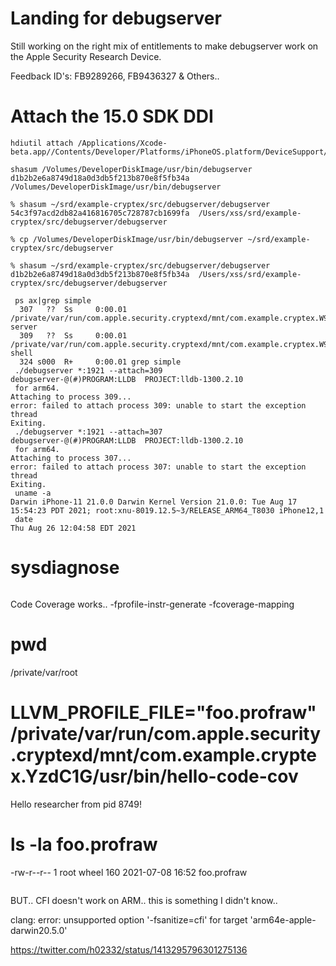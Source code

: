 # Landing for debugserver

Still working on the right mix of entitlements to make debugserver work on the Apple Security Research Device.

Feedback ID's: FB9289266, FB9436327 & Others.. 

# Attach the 15.0 SDK DDI
```
hdiutil attach /Applications/Xcode-beta.app//Contents/Developer/Platforms/iPhoneOS.platform/DeviceSupport/15.0/DeveloperDiskImage.dmg
```

```
shasum /Volumes/DeveloperDiskImage/usr/bin/debugserver
d1b2b2e6a8749d18a0d3db5f213b870e8f5fb34a  /Volumes/DeveloperDiskImage/usr/bin/debugserver
```
```
% shasum ~/srd/example-cryptex/src/debugserver/debugserver
54c3f97acd2db82a416816705c728787cb1699fa  /Users/xss/srd/example-cryptex/src/debugserver/debugserver
```
```
% cp /Volumes/DeveloperDiskImage/usr/bin/debugserver ~/srd/example-cryptex/src/debugserver
```
```
% shasum ~/srd/example-cryptex/src/debugserver/debugserver
d1b2b2e6a8749d18a0d3db5f213b870e8f5fb34a  /Users/xss/srd/example-cryptex/src/debugserver/debugserver
```
```
 ps ax|grep simple
  307   ??  Ss     0:00.01 /private/var/run/com.apple.security.cryptexd/mnt/com.example.cryptex.W9wsad/usr/bin/simple-server
  309   ??  Ss     0:00.01 /private/var/run/com.apple.security.cryptexd/mnt/com.example.cryptex.W9wsad/usr/bin/simple-shell
  324 s000  R+     0:00.01 grep simple
 ./debugserver *:1921 --attach=309
debugserver-@(#)PROGRAM:LLDB  PROJECT:lldb-1300.2.10
 for arm64.
Attaching to process 309...
error: failed to attach process 309: unable to start the exception thread
Exiting.
 ./debugserver *:1921 --attach=307
debugserver-@(#)PROGRAM:LLDB  PROJECT:lldb-1300.2.10
 for arm64.
Attaching to process 307...
error: failed to attach process 307: unable to start the exception thread
Exiting.
 uname -a
Darwin iPhone-11 21.0.0 Darwin Kernel Version 21.0.0: Tue Aug 17 15:54:23 PDT 2021; root:xnu-8019.12.5~3/RELEASE_ARM64_T8030 iPhone12,1
 date
Thu Aug 26 12:04:58 EDT 2021
```
# sysdiagnose
```

```
Code Coverage works.. -fprofile-instr-generate -fcoverage-mapping

# pwd
/private/var/root
# LLVM_PROFILE_FILE="foo.profraw" /private/var/run/com.apple.security.cryptexd/mnt/com.example.cryptex.YzdC1G/usr/bin/hello-code-cov
Hello researcher from pid 8749!
# ls -la foo.profraw
-rw-r--r--  1 root wheel  160 2021-07-08 16:52 foo.profraw
```
```
BUT.. CFI doesn't work on ARM.. this is something I didn't know..

clang: error: unsupported option '-fsanitize=cfi' for target 'arm64e-apple-darwin20.5.0'

https://twitter.com/h02332/status/1413295796301275136
```
